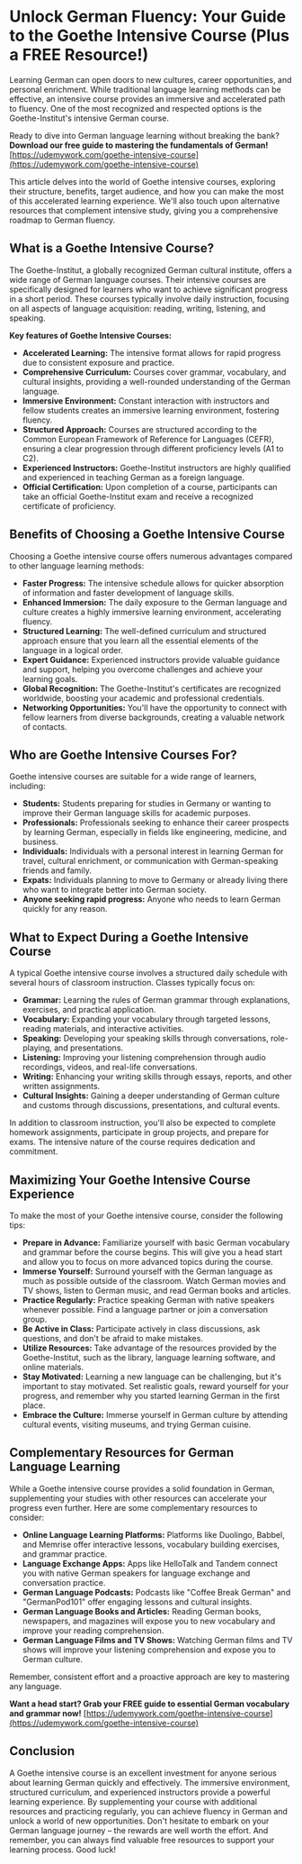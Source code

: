 # Unlock German Fluency: Your Guide to the Goethe Intensive Course (Plus a FREE Resource!)

Learning German can open doors to new cultures, career opportunities, and personal enrichment. While traditional language learning methods can be effective, an intensive course provides an immersive and accelerated path to fluency. One of the most recognized and respected options is the Goethe-Institut's intensive German course.

Ready to dive into German language learning without breaking the bank? **Download our free guide to mastering the fundamentals of German!** [https://udemywork.com/goethe-intensive-course](https://udemywork.com/goethe-intensive-course)

This article delves into the world of Goethe intensive courses, exploring their structure, benefits, target audience, and how you can make the most of this accelerated learning experience. We'll also touch upon alternative resources that complement intensive study, giving you a comprehensive roadmap to German fluency.

## What is a Goethe Intensive Course?

The Goethe-Institut, a globally recognized German cultural institute, offers a wide range of German language courses. Their intensive courses are specifically designed for learners who want to achieve significant progress in a short period. These courses typically involve daily instruction, focusing on all aspects of language acquisition: reading, writing, listening, and speaking.

**Key features of Goethe Intensive Courses:**

*   **Accelerated Learning:** The intensive format allows for rapid progress due to consistent exposure and practice.
*   **Comprehensive Curriculum:** Courses cover grammar, vocabulary, and cultural insights, providing a well-rounded understanding of the German language.
*   **Immersive Environment:** Constant interaction with instructors and fellow students creates an immersive learning environment, fostering fluency.
*   **Structured Approach:** Courses are structured according to the Common European Framework of Reference for Languages (CEFR), ensuring a clear progression through different proficiency levels (A1 to C2).
*   **Experienced Instructors:** Goethe-Institut instructors are highly qualified and experienced in teaching German as a foreign language.
*   **Official Certification:** Upon completion of a course, participants can take an official Goethe-Institut exam and receive a recognized certificate of proficiency.

## Benefits of Choosing a Goethe Intensive Course

Choosing a Goethe intensive course offers numerous advantages compared to other language learning methods:

*   **Faster Progress:** The intensive schedule allows for quicker absorption of information and faster development of language skills.
*   **Enhanced Immersion:** The daily exposure to the German language and culture creates a highly immersive learning environment, accelerating fluency.
*   **Structured Learning:** The well-defined curriculum and structured approach ensure that you learn all the essential elements of the language in a logical order.
*   **Expert Guidance:** Experienced instructors provide valuable guidance and support, helping you overcome challenges and achieve your learning goals.
*   **Global Recognition:** The Goethe-Institut's certificates are recognized worldwide, boosting your academic and professional credentials.
*   **Networking Opportunities:** You'll have the opportunity to connect with fellow learners from diverse backgrounds, creating a valuable network of contacts.

## Who are Goethe Intensive Courses For?

Goethe intensive courses are suitable for a wide range of learners, including:

*   **Students:** Students preparing for studies in Germany or wanting to improve their German language skills for academic purposes.
*   **Professionals:** Professionals seeking to enhance their career prospects by learning German, especially in fields like engineering, medicine, and business.
*   **Individuals:** Individuals with a personal interest in learning German for travel, cultural enrichment, or communication with German-speaking friends and family.
*   **Expats:** Individuals planning to move to Germany or already living there who want to integrate better into German society.
*   **Anyone seeking rapid progress:** Anyone who needs to learn German quickly for any reason.

## What to Expect During a Goethe Intensive Course

A typical Goethe intensive course involves a structured daily schedule with several hours of classroom instruction. Classes typically focus on:

*   **Grammar:** Learning the rules of German grammar through explanations, exercises, and practical application.
*   **Vocabulary:** Expanding your vocabulary through targeted lessons, reading materials, and interactive activities.
*   **Speaking:** Developing your speaking skills through conversations, role-playing, and presentations.
*   **Listening:** Improving your listening comprehension through audio recordings, videos, and real-life conversations.
*   **Writing:** Enhancing your writing skills through essays, reports, and other written assignments.
*   **Cultural Insights:** Gaining a deeper understanding of German culture and customs through discussions, presentations, and cultural events.

In addition to classroom instruction, you'll also be expected to complete homework assignments, participate in group projects, and prepare for exams. The intensive nature of the course requires dedication and commitment.

## Maximizing Your Goethe Intensive Course Experience

To make the most of your Goethe intensive course, consider the following tips:

*   **Prepare in Advance:** Familiarize yourself with basic German vocabulary and grammar before the course begins. This will give you a head start and allow you to focus on more advanced topics during the course.
*   **Immerse Yourself:** Surround yourself with the German language as much as possible outside of the classroom. Watch German movies and TV shows, listen to German music, and read German books and articles.
*   **Practice Regularly:** Practice speaking German with native speakers whenever possible. Find a language partner or join a conversation group.
*   **Be Active in Class:** Participate actively in class discussions, ask questions, and don't be afraid to make mistakes.
*   **Utilize Resources:** Take advantage of the resources provided by the Goethe-Institut, such as the library, language learning software, and online materials.
*   **Stay Motivated:** Learning a new language can be challenging, but it's important to stay motivated. Set realistic goals, reward yourself for your progress, and remember why you started learning German in the first place.
*   **Embrace the Culture:** Immerse yourself in German culture by attending cultural events, visiting museums, and trying German cuisine.

## Complementary Resources for German Language Learning

While a Goethe intensive course provides a solid foundation in German, supplementing your studies with other resources can accelerate your progress even further. Here are some complementary resources to consider:

*   **Online Language Learning Platforms:** Platforms like Duolingo, Babbel, and Memrise offer interactive lessons, vocabulary building exercises, and grammar practice.
*   **Language Exchange Apps:** Apps like HelloTalk and Tandem connect you with native German speakers for language exchange and conversation practice.
*   **German Language Podcasts:** Podcasts like "Coffee Break German" and "GermanPod101" offer engaging lessons and cultural insights.
*   **German Language Books and Articles:** Reading German books, newspapers, and magazines will expose you to new vocabulary and improve your reading comprehension.
*   **German Language Films and TV Shows:** Watching German films and TV shows will improve your listening comprehension and expose you to German culture.

Remember, consistent effort and a proactive approach are key to mastering any language.

**Want a head start? Grab your FREE guide to essential German vocabulary and grammar now!** [https://udemywork.com/goethe-intensive-course](https://udemywork.com/goethe-intensive-course)

## Conclusion

A Goethe intensive course is an excellent investment for anyone serious about learning German quickly and effectively. The immersive environment, structured curriculum, and experienced instructors provide a powerful learning experience. By supplementing your course with additional resources and practicing regularly, you can achieve fluency in German and unlock a world of new opportunities. Don't hesitate to embark on your German language journey – the rewards are well worth the effort. And remember, you can always find valuable free resources to support your learning process. Good luck!
